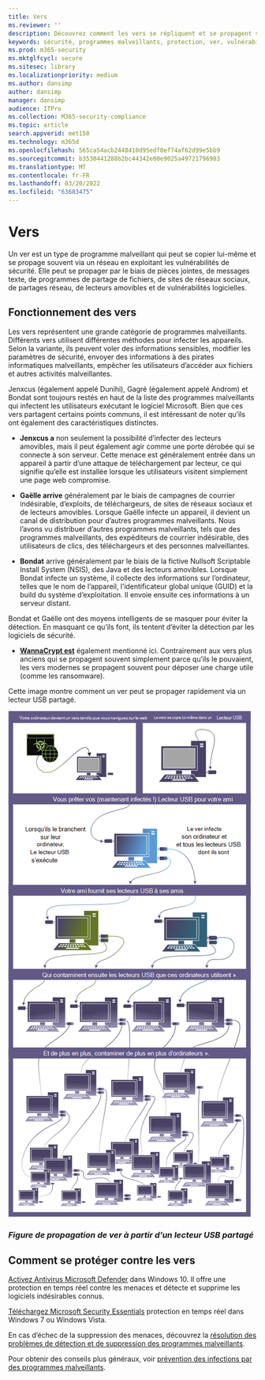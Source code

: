```yaml
---
title: Vers
ms.reviewer: ''
description: Découvrez comment les vers se répliquent et se propagent sur d’autres ordinateurs ou réseaux. Découvrez les vers les plus populaires et les étapes à suivre pour les arrêter.
keywords: sécurité, programmes malveillants, protection, ver, vulnérabilités, infecter, voler, Jenxcus, Gablie, Bondat, WannaCrypt, WDSI, MMPC, Centre de protection Microsoft contre les programmes malveillants, vers, types de programmes malveillants, propagation des menaces, publipostage, analyse IP
ms.prod: m365-security
ms.mktglfcycl: secure
ms.sitesec: library
ms.localizationpriority: medium
ms.author: dansimp
author: dansimp
manager: dansimp
audience: ITPro
ms.collection: M365-security-compliance
ms.topic: article
search.appverid: met150
ms.technology: m365d
ms.openlocfilehash: 565ca54acb2448410d95edf0ef74af62d99e5bb9
ms.sourcegitcommit: b3530441288b2bc44342e00e9025a49721796903
ms.translationtype: MT
ms.contentlocale: fr-FR
ms.lasthandoff: 03/20/2022
ms.locfileid: "63683475"
---
```

# <a name="worms"></a>Vers

Un ver est un type de programme malveillant qui peut se copier lui-même et se propage souvent via un réseau en exploitant les vulnérabilités de sécurité. Elle peut se propager par le biais de pièces jointes, de messages texte, de programmes de partage de fichiers, de sites de réseaux sociaux, de partages réseau, de lecteurs amovibles et de vulnérabilités logicielles.

## <a name="how-worms-work"></a>Fonctionnement des vers

Les vers représentent une grande catégorie de programmes malveillants. Différents vers utilisent différentes méthodes pour infecter les appareils. Selon la variante, ils peuvent voler des informations sensibles, modifier les paramètres de sécurité, envoyer des informations à des pirates informatiques malveillants, empêcher les utilisateurs d’accéder aux fichiers et autres activités malveillantes.

Jenxcus (également appelé Dunihi), Gagré (également appelé Androm) et Bondat sont toujours restés en haut de la liste des programmes malveillants qui infectent les utilisateurs exécutant le logiciel Microsoft. Bien que ces vers partagent certains points communs, il est intéressant de noter qu’ils ont également des caractéristiques distinctes.

* **Jenxcus a** non seulement la possibilité d’infecter des lecteurs amovibles, mais il peut également agir comme une porte dérobée qui se connecte à son serveur. Cette menace est généralement entrée dans un appareil à partir d’une attaque de téléchargement par lecteur, ce qui signifie qu’elle est installée lorsque les utilisateurs visitent simplement une page web compromise.

* **Gaëlle arrive** généralement par le biais de campagnes de courrier indésirable, d’exploits, de téléchargeurs, de sites de réseaux sociaux et de lecteurs amovibles. Lorsque Gaëlle infecte un appareil, il devient un canal de distribution pour d’autres programmes malveillants. Nous l’avons vu distribuer d’autres programmes malveillants, tels que des programmes malveillants, des expéditeurs de courrier indésirable, des utilisateurs de clics, des téléchargeurs et des personnes malveillantes.

* **Bondat** arrive généralement par le biais de la fictive Nullsoft Scriptable Install System (NSIS), des Java et des lecteurs amovibles. Lorsque Bondat infecte un système, il collecte des informations sur l’ordinateur, telles que le nom de l’appareil, l’identificateur global unique (GUID) et la build du système d’exploitation. Il envoie ensuite ces informations à un serveur distant.

Bondat et Gaëlle ont des moyens intelligents de se masquer pour éviter la détection. En masquant ce qu’ils font, ils tentent d’éviter la détection par les logiciels de sécurité.

* [**WannaCrypt est**](https://www.microsoft.com/wdsi/threats/malware-encyclopedia-description?Name=Ransom:Win32/WannaCrypt) également mentionné ici. Contrairement aux vers plus anciens qui se propagent souvent simplement parce qu’ils le pouvaient, les vers modernes se propagent souvent pour déposer une charge utile (comme les ransomware).

Cette image montre comment un ver peut se propager rapidement via un lecteur USB partagé.

![Exemple de ver.](../../media/security-intelligence-images/worm-usb-flight.png) 

### <a name="figure-worm-spreading-from-a-shared-usb-drive"></a>*Figure de propagation de ver à partir d’un lecteur USB partagé*

## <a name="how-to-protect-against-worms"></a>Comment se protéger contre les vers

[Activez Antivirus Microsoft Defender](/microsoft-365/security/defender-endpoint/microsoft-defender-antivirus-in-windows-10) dans Windows 10. Il offre une protection en temps réel contre les menaces et détecte et supprime les logiciels indésirables connus.

[Téléchargez Microsoft Security Essentials](https://www.microsoft.com/download/details.aspx?id=5201) protection en temps réel dans Windows 7 ou Windows Vista.

En cas d’échec de la suppression des menaces, découvrez la [résolution des problèmes de détection et de suppression des programmes malveillants](https://www.microsoft.com/wdsi/help/troubleshooting-infection).

Pour obtenir des conseils plus généraux, voir [prévention des infections par des programmes malveillants](/microsoft-365/security/defender-endpoint/prevent-malware-infection).